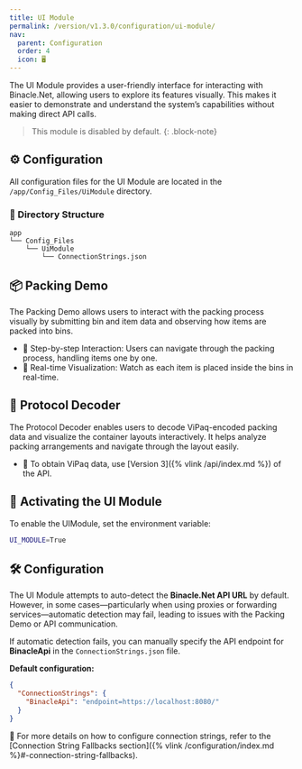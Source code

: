 ```yaml
---
title: UI Module
permalink: /version/v1.3.0/configuration/ui-module/
nav:
  parent: Configuration
  order: 4
  icon: 🖥️
---
```


The UI Module provides a user-friendly interface for interacting with Binacle.Net, allowing users to explore its features visually. This makes it easier to demonstrate and understand the system’s capabilities without making direct API calls.

> This module is disabled by default.
{: .block-note}

## ⚙️ Configuration
All configuration files for the UI Module are located in the `/app/Config_Files/UiModule` directory.

### 📑 Directory Structure
```text
app
└── Config_Files
    └── UiModule
        └── ConnectionStrings.json
```

## 📦 Packing Demo
The Packing Demo allows users to interact with the packing process visually by submitting bin and 
item data and observing how items are packed into bins.

- 🔹 Step-by-step Interaction: Users can navigate through the packing process, handling items one by one.
- 🔹 Real-time Visualization: Watch as each item is placed inside the bins in real-time.

## 📜 Protocol Decoder
The Protocol Decoder enables users to decode ViPaq-encoded packing data and visualize the container layouts interactively. 
It helps analyze packing arrangements and navigate through the layout easily.

- 📌 To obtain ViPaq data, use [Version 3]({% vlink /api/index.md %}) of the API.


## 🔧 Activating the UI Module
To enable the UIModule, set the environment variable:
```bash
UI_MODULE=True
```

## 🛠️ Configuration
The UI Module attempts to auto-detect the **Binacle.Net API URL** by default. 
However, in some cases—particularly when using proxies or forwarding services—automatic detection may fail, 
leading to issues with the Packing Demo or API communication.

If automatic detection fails, you can manually specify the API endpoint for **BinacleApi** in the 
`ConnectionStrings.json` file.

**Default configuration:**
```json
{
  "ConnectionStrings": {
    "BinacleApi": "endpoint=https://localhost:8080/"
  }
}
```

🔗 For more details on how to configure connection strings, refer to the 
[Connection String Fallbacks section]({% vlink /configuration/index.md %}#-connection-string-fallbacks).

